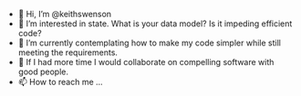 - 👋 Hi, I’m @keithswenson
- 👀 I’m interested in state. What is your data model? Is it impeding efficient code?
- 🌱 I’m currently contemplating how to make my code simpler while still meeting the requirements.
- 💞️ If I had more time I would collaborate on compelling software with good people.
- 📫 How to reach me ...

<!---
keithswenson/keithswenson is a ✨ special ✨ repository because its `README.md` (this file) appears on your GitHub profile.
You can click the Preview link to take a look at your changes.
--->
